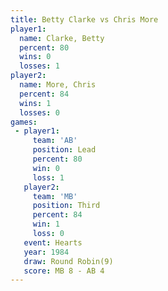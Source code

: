 ```yaml
---
title: Betty Clarke vs Chris More
player1:             
  name: Clarke, Betty
  percent: 80        
  wins: 0            
  losses: 1          
player2:             
  name: More, Chris  
  percent: 84        
  wins: 1            
  losses: 0          
games:
 - player1:        
     team: 'AB'    
     position: Lead
     percent: 80   
     win: 0        
     loss: 1       
   player2:         
     team: 'MB'     
     position: Third
     percent: 84    
     win: 1         
     loss: 0        
   event: Hearts       
   year: 1984          
   draw: Round Robin(9)
   score: MB 8 - AB 4  
---
```

